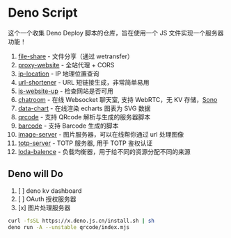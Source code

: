 # Deno Script

这个一个收集 Deno Deploy 脚本的仓库，旨在使用一个 JS 文件实现一个服务器功能！

1. [file-share](./file-share/index.mjs) - 文件分享（通过 wetransfer）
2. [proxy-website](./proxy-website/index.mjs) - 全站代理 + CORS
3. [ip-location](./ip-location/index.mjs) - IP 地理位置查询
4. [url-shortener](./url-shortener/index.mjs) - URL 短链接生成，非常简单易用
5. [is-website-up](./is-website-up/index.mjs) - 检查网站是否可用
6. [chatroom](./chatroom/index.mjs) - 在线 Websocket 聊天室, 支持 WebRTC，无 KV 存储，[Sono](https://jsr.io/@sono/core)
7. [data-chart](./data-chart/index.mjs) - 在线渲染 echarts 图表为 SVG 数据
8. [qrcode](./qrcode/index.mjs) - 支持 QRcode 解析与生成的服务器脚本
9. [barcode](./qrcode/index.mjs) - 支持 Barcode 生成的脚本
10. [image-server](./image-server/index.mjs) - 图片服务器，可以在线帮你通过 url 处理图像
11. [totp-server](./totp-server/index.mjs) - TOTP 服务器, 用于 TOTP 鉴权认证
12. [loda-balence](./load-balence/index.ts) - 负载均衡器，用于给不同的资源分配不同的来源


## Deno will Do

1. [ ] deno kv dashboard
2. [ ] OAuth 授权服务器
3. [x] 图片处理服务器


```sh
curl -fsSL https://x.deno.js.cn/install.sh | sh
deno run -A --unstable qrcode/index.mjs
```